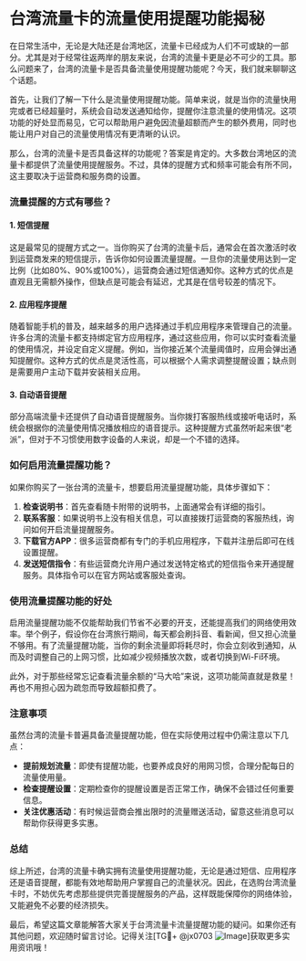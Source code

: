 # 台湾流量卡的流量使用提醒功能揭秘

在日常生活中，无论是大陆还是台湾地区，流量卡已经成为人们不可或缺的一部分。尤其是对于经常往返两岸的朋友来说，台湾的流量卡更是必不可少的工具。那么问题来了，台湾的流量卡是否具备流量使用提醒功能呢？今天，我们就来聊聊这个话题。

首先，让我们了解一下什么是流量使用提醒功能。简单来说，就是当你的流量快用完或者已经超量时，系统会自动发送通知给你，提醒你注意流量的使用情况。这项功能的好处显而易见，它可以帮助用户避免因流量超额而产生的额外费用，同时也能让用户对自己的流量使用情况有更清晰的认识。

那么，台湾的流量卡是否具备这样的功能呢？答案是肯定的。大多数台湾地区的流量卡都提供了流量使用提醒服务。不过，具体的提醒方式和频率可能会有所不同，这主要取决于运营商和服务商的设置。

### 流量提醒的方式有哪些？

#### 1. 短信提醒
这是最常见的提醒方式之一。当你购买了台湾的流量卡后，通常会在首次激活时收到运营商发来的短信提示，告诉你如何设置流量提醒。一旦你的流量使用达到一定比例（比如80%、90%或100%），运营商会通过短信通知你。这种方式的优点是直观且无需额外操作，但缺点是可能会有延迟，尤其是在信号较差的情况下。

#### 2. 应用程序提醒
随着智能手机的普及，越来越多的用户选择通过手机应用程序来管理自己的流量。许多台湾的流量卡都支持绑定官方应用程序，通过这些应用，你可以实时查看流量的使用情况，并设定自定义提醒。例如，当你接近某个流量阈值时，应用会弹出通知提醒你。这种方式的优点是灵活性高，可以根据个人需求调整提醒设置；缺点则是需要用户主动下载并安装相关应用。

#### 3. 自动语音提醒
部分高端流量卡还提供了自动语音提醒服务。当你拨打客服热线或接听电话时，系统会根据你的流量使用情况播放相应的语音提示。这种提醒方式虽然听起来很“老派”，但对于不习惯使用数字设备的人来说，却是一个不错的选择。

### 如何启用流量提醒功能？

如果你购买了一张台湾的流量卡，想要启用流量提醒功能，具体步骤如下：

1. **检查说明书**：首先查看随卡附带的说明书，上面通常会有详细的指引。
2. **联系客服**：如果说明书上没有相关信息，可以直接拨打运营商的客服热线，询问如何开启流量提醒服务。
3. **下载官方APP**：很多运营商都有专门的手机应用程序，下载并注册后即可在线设置提醒。
4. **发送短信指令**：有些运营商允许用户通过发送特定格式的短信指令来开通提醒服务。具体指令可以在官方网站或客服处查询。

### 使用流量提醒功能的好处

启用流量提醒功能不仅能帮助我们节省不必要的开支，还能提高我们的网络使用效率。举个例子，假设你在台湾旅行期间，每天都会刷抖音、看新闻，但又担心流量不够用。有了流量提醒功能，当你的剩余流量即将耗尽时，你会立刻收到通知，从而及时调整自己的上网习惯，比如减少视频播放次数，或者切换到Wi-Fi环境。

此外，对于那些经常忘记查看流量余额的“马大哈”来说，这项功能简直就是救星！再也不用担心因为疏忽而导致超额扣费了。

### 注意事项

虽然台湾的流量卡普遍具备流量提醒功能，但在实际使用过程中仍需注意以下几点：

- **提前规划流量**：即使有提醒功能，也要养成良好的用网习惯，合理分配每日的流量使用量。
- **检查提醒设置**：定期检查你的提醒设置是否正常工作，确保不会错过任何重要信息。
- **关注优惠活动**：有时候运营商会推出限时的流量赠送活动，留意这些消息可以帮助你获得更多实惠。

### 总结

综上所述，台湾的流量卡确实拥有流量使用提醒功能，无论是通过短信、应用程序还是语音提醒，都能有效地帮助用户掌握自己的流量状况。因此，在选购台湾流量卡时，不妨优先考虑那些提供完善提醒服务的产品，这样既能保障你的网络体验，又能避免不必要的经济损失。

最后，希望这篇文章能解答大家关于台湾流量卡流量提醒功能的疑问。如果你还有其他问题，欢迎随时留言讨论。记得关注[TG💪+ @jx0703 ![Image](https://github.com/user-attachments/assets/dbca1d08-cadb-493c-b0ec-ad6f7a83f270)]获取更多实用资讯哦！